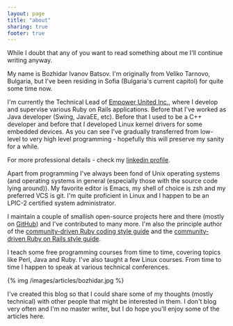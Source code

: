 ```yaml
---
layout: page
title: "about"
sharing: true
footer: true
---
```


While I doubt that any of you want to read something about me I'll
continue writing anyway.

My name is Bozhidar Ivanov Batsov. I'm originally from Veliko Tarnovo,
Bulgaria, but I've been residing in Sofia (Bulgaria's current capitol)
for quite some time now.

I'm currently the Technical Lead of [Empower United Inc.](http://empowerunited.com), where I
develop and supervise various Ruby on Rails applications. Before that
I've worked as Java developer (Swing, JavaEE, etc). Before that I used
to be a C++ developer and before that I developed Linux kernel drivers
for some embedded devices. As you can see I've gradually transferred
from low-level to very high level programming - hopefully this will
preserve my sanity for a while.

For more professional details - check my [linkedin profile]().

Apart from programming I've always been fond of Unix operating systems
(and operating systems in general (especially those with the source
code lying around)). My favorite editor is Emacs, my shell of choice
is zsh and my preferred VCS is git. I'm quite proficient in Linux and
I happen to be an LPIC-2 certified system administrator.

I maintain a couple of smallish open-source projects here and there
(mostly on [GitHub](https://github.com/bbatsov/ruby-style-guide)) and I've contributed to many more. I'm also the
principle author of the [community-driven Ruby coding style guide](https://github.com/bbatsov/ruby-style-guide)
and the
[community-driven Ruby on Rails style guide](https://github.com/bbatsov/ruby-style-guide).

I teach some free programming courses from time to time, covering
topics like Perl, Java and Ruby. I've also taught a few Linux
courses. From time to time I happen to speak at various technical
conferences.

{% img /images/articles/bozhidar.jpg %}

I've created this blog so that I could share some of my thoughts
(mostly technical) with other people that might be interested in
them. I don't blog very often and I'm no master writer, but I do hope
you'll enjoy some of the articles here.
